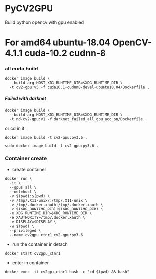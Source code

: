 # PyCV2GPU

Build python opencv with gpu enabled

# For amd64 ubuntu-18.04 OpenCV-4.1.1 cuda-10.2 cudnn-8

### all cuda build

```shell
docker image build \
  --build-arg HOST_XDG_RUNTIME_DIR=$XDG_RUNTIME_DIR \
  -t cv2-gpu:v5 -f cuda10.1-cudnn8-devel-ubuntu18.04/Dockerfile .
```

##### Failed with darknet

```shell
docker image build \
  --build-arg HOST_XDG_RUNTIME_DIR=$XDG_RUNTIME_DIR \
  -t nd-cv2-gpu:v1 -f darknet_failed_all_gpu_acc_on/Dockerfile .
```

or cd in it

```shell
docker image build -t cv2-gpu:py3.6 .
```

```shell
sudo docker image build -t cv2-gpu:py3.6 .
```

### Container create

- create container

```shell
docker run \
  -it \
  --gpus all \
  --net=host \
  -v $(pwd):$(pwd) \
  -v /tmp/.X11-unix/:/tmp/.X11-unix \
  -v /tmp/.docker.xauth:/tmp/.docker.xauth \
  -v $(XDG_RUNTIME_DIR):$(XDG_RUNTIME_DIR) \
  -e XDG_RUNTIME_DIR=$XDG_RUNTIME_DIR \
  -e XAUTHORITY=/tmp/.docker.xauth \
  -e DISPLAY=$DISPLAY \
  -w $(pwd) \
  --privileged \
  --name cv2gpu_ctnr1 cv2-gpu:py3.6
```

- run the container in detach

```shell
docker start cv2gpu_ctnr1
```

- enter in container

```shell
docker exec -it cv2gpu_ctnr1 bash -c "cd $(pwd) && bash"
```
